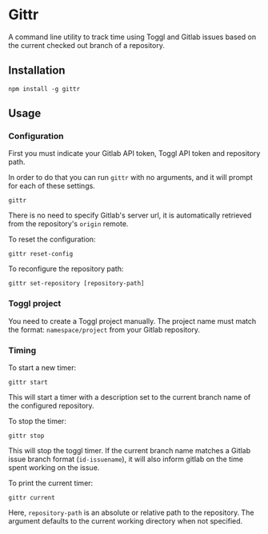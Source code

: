# Gittr

A command line utility to track time using Toggl and Gitlab issues
based on the current checked out branch of a repository.

## Installation

    npm install -g gittr

## Usage

### Configuration

First you must indicate your Gitlab API token, Toggl API token
and repository path.

In order to do that you can run `gittr` with no arguments,
and it will prompt for each of these settings.

    gittr

There is no need to specify Gitlab's server url, it is
automatically retrieved from the repository's `origin` remote.

To reset the configuration:

    gittr reset-config

To reconfigure the repository path:

    gittr set-repository [repository-path]

### Toggl project

You need to create a Toggl project manually.
The project name must match the format: `namespace/project` from
your Gitlab repository.

### Timing

To start a new timer:

    gittr start

This will start a timer with a description set to the current branch name
of the configured repository.

To stop the timer:

    gittr stop

This will stop the toggl timer. If the current branch name matches a Gitlab issue
branch format (`id-issuename`), it will also inform gitlab on the time spent
working on the issue.

To print the current timer:

    gittr current

Here, `repository-path` is an absolute or relative path to the repository.
The argument defaults to the current working directory when not specified.

